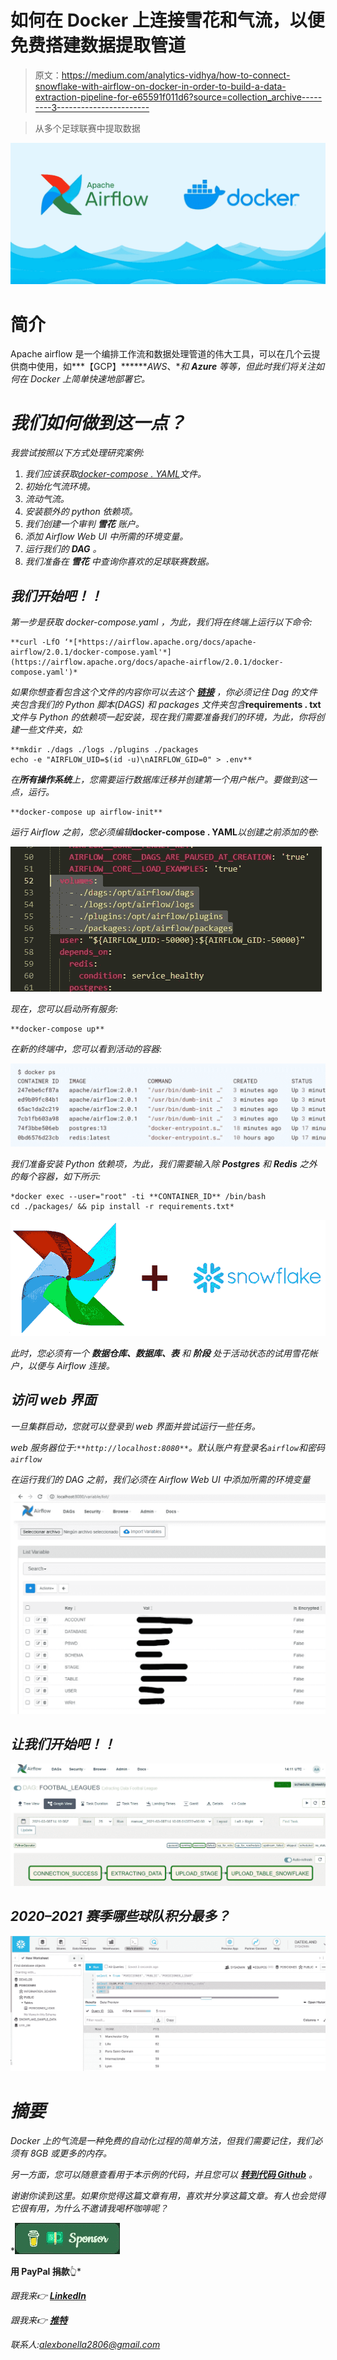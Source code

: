 # 如何在 Docker 上连接雪花和气流，以便免费搭建数据提取管道

> 原文：<https://medium.com/analytics-vidhya/how-to-connect-snowflake-with-airflow-on-docker-in-order-to-build-a-data-extraction-pipeline-for-e65591f011d6?source=collection_archive---------3----------------------->

> 从多个足球联赛中提取数据

![](img/b57c52a17b8e4783a7e9613d74359a90.png)

# **简介**

Apache airflow 是一个编排工作流和数据处理管道的伟大工具，可以在几个云提供商中使用，如***【GCP】*******AWS*、**和 ***Azure*** 等等，但此时我们将关注如何在 Docker 上简单快速地部署它。*

# *我们如何做到这一点？*

*我尝试按照以下方式处理研究案例:*

1.  *我们应该获取[*docker-compose . YAML*](https://airflow.apache.org/docs/apache-airflow/stable/docker-compose.yaml)文件。*
2.  *初始化气流环境。*
3.  *流动气流。*
4.  *安装额外的 python 依赖项。*
5.  *我们创建一个审判 ***雪花*** *账户*。*
6.  *添加 Airflow Web UI 中所需的环境变量。*
7.  *运行我们的 ***DAG*** 。*
8.  *我们准备在 ***雪花*** 中查询你喜欢的足球联赛数据。*

## *我们开始吧！！*

*第一步是获取 *docker-compose.yaml* ，为此，我们将在终端上运行以下命令:*

```
**curl -LfO ‘*[*https://airflow.apache.org/docs/apache-airflow/2.0.1/docker-compose.yaml'*](https://airflow.apache.org/docs/apache-airflow/2.0.1/docker-compose.yaml')*
```

*如果你想查看包含这个文件的内容你可以去这个 [***链接***](https://airflow.apache.org/docs/apache-airflow/stable/start/docker.html) ，你必须记住 Dag 的文件夹包含我们的 Python 脚本(DAGS)
和 packages 文件夹包含***requirements . txt***文件与 Python 的依赖项一起安装，现在我们需要准备我们的环境，为此，你将创建一些文件夹，如:*

```
**mkdir ./dags ./logs ./plugins ./packages
echo -e "AIRFLOW_UID=$(id -u)\nAIRFLOW_GID=0" > .env**
```

*在**所有操作系统**上，您需要运行数据库迁移并创建第一个用户帐户。要做到这一点，运行。*

```
**docker-compose up airflow-init**
```

*运行 Airflow 之前，您必须编辑***docker-compose . YAML***以创建之前添加的卷:*

*![](img/2c8ad9702f3c55513e807c2f75ea186b.png)*

*现在，您可以启动所有服务:*

```
**docker-compose up**
```

*在新的终端中，您可以看到活动的容器:*

*![](img/1c4be813c0670528c9b41292cbfc042c.png)*

*我们准备安装 Python 依赖项，为此，我们需要输入除 ***Postgres*** 和 ***Redis*** 之外的每个容器，如下所示:*

```
*docker exec --user="root" -ti **CONTAINER_ID** /bin/bash
cd ./packages/ && pip install -r requirements.txt*
```

*![](img/60d144d8c2434d71c9e883f46103face.png)*

*此时，您必须有一个 ***数据仓库、数据库、表*** 和 ***阶段*** 处于活动状态的试用雪花帐户，以便与 Airflow 连接。*

## *访问 web 界面*

*一旦集群启动，您就可以登录到 web 界面并尝试运行一些任务。*

*web 服务器位于:`**http://localhost:8080**`。默认账户有登录名`airflow`和密码`airflow`*

*在运行我们的 DAG 之前，我们必须在 Airflow Web UI 中添加所需的环境变量*

*![](img/e684b6fcd45798f086667b3972821ad0.png)*

## *让我们开始吧！！*

*![](img/aaf518781e35b759fd4096a7bc212b7c.png)*

## *2020–2021 赛季哪些球队积分最多？*

*![](img/455322a61703a48f2312c45166ff7234.png)*

# *摘要*

*Docker 上的气流是一种免费的自动化过程的简单方法，但我们需要记住，我们必须有 8GB 或更多的内存。*

*另一方面，您可以随意查看用于本示例的代码，并且您可以 [**转到代码 Github**](https://github.com/alexbonella/AIRFLOW_DOCKER_SNOWFLAKE/blob/master/dags/leagues.py) 。*

*谢谢你读到这里。如果你觉得这篇文章有用，喜欢并分享这篇文章。有人也会觉得它很有用，为什么不邀请我喝杯咖啡呢？*

*[![](img/7b4a8b0ba9a8213d41096ed8ed319752.png)](https://www.paypal.com/donate/?hosted_button_id=GBVXVLXMETRHE)

**用 PayPal 捐款**👆* 

*跟我来👉 [**LinkedIn**](https://www.linkedin.com/in/alexanderbolano/)*

*跟我来👉 [**推特**](https://twitter.com/Alex_bonella)*

*联系人:alexbonella2806@gmail.com*